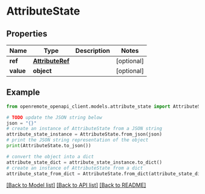 # AttributeState


## Properties

Name | Type | Description | Notes
------------ | ------------- | ------------- | -------------
**ref** | [**AttributeRef**](AttributeRef.md) |  | [optional] 
**value** | **object** |  | [optional] 

## Example

```python
from openremote_openapi_client.models.attribute_state import AttributeState

# TODO update the JSON string below
json = "{}"
# create an instance of AttributeState from a JSON string
attribute_state_instance = AttributeState.from_json(json)
# print the JSON string representation of the object
print(AttributeState.to_json())

# convert the object into a dict
attribute_state_dict = attribute_state_instance.to_dict()
# create an instance of AttributeState from a dict
attribute_state_from_dict = AttributeState.from_dict(attribute_state_dict)
```
[[Back to Model list]](../README.md#documentation-for-models) [[Back to API list]](../README.md#documentation-for-api-endpoints) [[Back to README]](../README.md)


